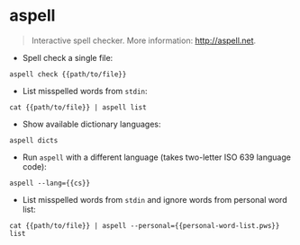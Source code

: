 # aspell

> Interactive spell checker.
> More information: <http://aspell.net>.

- Spell check a single file:

`aspell check {{path/to/file}}`

- List misspelled words from `stdin`:

`cat {{path/to/file}} | aspell list`

- Show available dictionary languages:

`aspell dicts`

- Run `aspell` with a different language (takes two-letter ISO 639 language code):

`aspell --lang={{cs}}`

- List misspelled words from `stdin` and ignore words from personal word list:

`cat {{path/to/file}} | aspell --personal={{personal-word-list.pws}} list`
